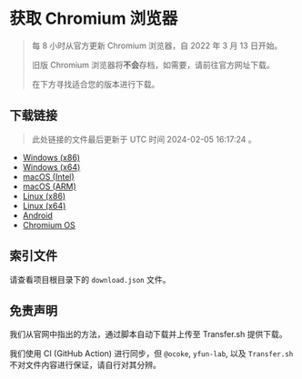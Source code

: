 # 获取 Chromium 浏览器

> 每 8 小时从官方更新 Chromium 浏览器，自 2022 年 3 月 13 日开始。
> 
> 旧版 Chromium 浏览器将**不会**存档，如需要，请前往官方网址下载。
>
> 在下方寻找适合您的版本进行下载。

## 下载链接

> 此处链接的文件最后更新于 UTC 时间 2024-02-05 16:17:24
。

- [Windows (x86)](https://transfer.sh/vCYwyt8sLz/Win.zip)
- [Windows (x64)](https://transfer.sh/XYa1KTfLFi/Win_x64.zip)
- [macOS (Intel)](https://transfer.sh/OyDaozaRjm/Mac.zip)
- [macOS (ARM)](https://transfer.sh/cb40nia2up/Mac_Arm.zip)
- [Linux (x86)](https://transfer.sh/6SR5a137Nn/Linux.zip)
- [Linux (x64)](https://transfer.sh/2G7yOAbSSH/Linux_x64.zip)
- [Android](https://transfer.sh/FjOR01zIS0/Android.zip)
- [Chromium OS](https://transfer.sh/yQErfDkxjS/Linux_ChromiumOS_Full.zip)

## 索引文件

请查看项目根目录下的 `download.json` 文件。

## 免责声明

我们从官网中指出的方法，通过脚本自动下载并上传至 Transfer.sh 提供下载。

我们使用 CI (GitHub Action) 进行同步，但 `@ocoke`, `yfun-lab`, 以及 `Transfer.sh` 不对文件内容进行保证，请自行对其分辨。

